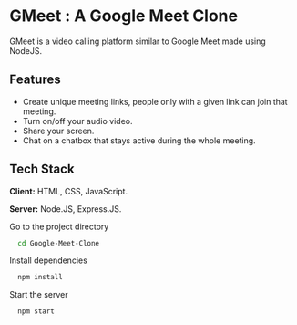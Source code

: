 # GMeet : A Google Meet Clone

GMeet is a video calling platform similar to Google Meet made using NodeJS.


## Features

- Create unique meeting links, people only with a given link can join that meeting.
- Turn on/off your audio video.
- Share your screen.
- Chat on a chatbox that stays active during the whole meeting.
  
## Tech Stack

**Client:** HTML, CSS, JavaScript. 

**Server:** Node.JS, Express.JS.


Go to the project directory

```bash
  cd Google-Meet-Clone
```

Install dependencies

```bash
  npm install
```

Start the server

```bash
  npm start
```

  

    

  
